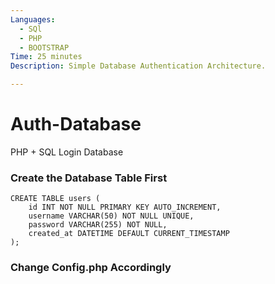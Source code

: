 ```yaml
---
Languages:
  - SQl
  - PHP
  - BOOTSTRAP
Time: 25 minutes
Description: Simple Database Authentication Architecture.

---
```

# Auth-Database
PHP + SQL Login Database

### Create the Database Table First
```
CREATE TABLE users (
    id INT NOT NULL PRIMARY KEY AUTO_INCREMENT,
    username VARCHAR(50) NOT NULL UNIQUE,
    password VARCHAR(255) NOT NULL,
    created_at DATETIME DEFAULT CURRENT_TIMESTAMP
);
```
### Change Config.php Accordingly
